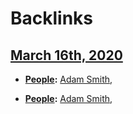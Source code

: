 
# Backlinks
## [March 16th, 2020](<March 16th, 2020.md>)
- **[People](<People.md>):** [Adam Smith](<Adam Smith.md>),

- **[People](<People.md>):** [Adam Smith](<Adam Smith.md>),

